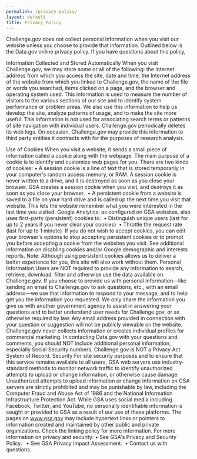 ```yaml
---
permalink: /privacy-policy/
layout: default
title: Privacy Policy
---
```



Challenge.gov does not collect personal information when you visit our website unless you choose to provide that information. Outlined below is the Data.gov online privacy policy. If you have questions about this policy, 

Information Collected and Stored Automatically
When you visit Challenge.gov, we may store some or all of the following: the Internet address from which you access the site, date and time, the Internet address of the website from which you linked to Challenge.gov, the name of the file or words you searched, items clicked on a page, and the browser and operating system used.
This information is used to measure the number of visitors to the various sections of our site and to identify system performance or problem areas. We also use this information to help us develop the site, analyze patterns of usage, and to make the site more useful. This information is not used for associating search terms or patterns of site navigation with individual users. Challenge.gov periodically deletes its web logs. On occasion, Challenge.gov may provide this information to third party entities it contracts with for the purposes of research analysis.

Use of Cookies
When you visit a website, it sends a small piece of information called a cookie along with the webpage. The main purpose of a cookie is to identify and customize web pages for you. 
There are two kinds of cookies:
    •	A session cookie is a line of text that is stored temporarily in your computer's random access memory, or RAM. A session cookie is never written to a drive, and it is destroyed as soon as you close your browser. GSA creates a session cookie when you visit, and destroys it as soon as you close your browser. 
    •	A persistent cookie from a website is saved to a file on your hard drive and is called up the next time you visit that website. This lets the website remember what you were interested in the last time you visited. Google Analytics, as configured on GSA websites, also uses first-party (persistent) cookies to: 
    •	Distinguish unique users (last for up to 2 years if you never clear your cookies) 
    •	Throttle the request rate (last for up to 1 minute) 
If you do not wish to accept cookies, you can edit your browser's options to stop accepting persistent cookies or to prompt you before accepting a cookie from the websites you visit. See additional information on disabling cookies and/or Google demographic and interests reports.
Note: Although using persistent cookies allows us to deliver a better experience for you, this site will also work without them.
Personal Information
Users are NOT required to provide any information to search, retrieve, download, filter and otherwise use the data available on Challenge.gov. If you choose to provide us with personal information—like sending an email to Challenge.gov to ask questions, etc., with an email address—we use that information to respond to your message, and to help get you the information you requested. We only share the information you give us with another government agency to assist in answering your questions and to better understand user needs for Challenge.gov, or as otherwise required by law. Any email address provided in connection with your question or suggestion will not be publicly viewable on the website. Challenge.gov never collects information or creates individual profiles for commercial marketing.
In contacting Data.gov with your questions and comments, you should NOT include additional personal information, especially Social Security numbers.
Challenge.gov is NOT a Privacy Act System of Record. 
Security
For site security purposes and to ensure that this service remains available to all users, GSA web servers use industry-standard methods to monitor network traffic to identify unauthorized attempts to upload or change information, or otherwise cause damage. 
Unauthorized attempts to upload information or change information on GSA servers are strictly prohibited and may be punishable by law, including the Computer Fraud and Abuse Act of 1986 and the National Information Infrastructure Protection Act.
While GSA uses social media including Facebook, Twitter, and YouTube, no personally identifiable information is sought or provided to GSA as a result of our use of these platforms. 
The pages on www.gsa.gov may include hypertext links or pointers to information created and maintained by other public and private organizations. Check the linking policy for more information.
For more information on privacy and security:
    •	See GSA's Privacy and Security Policy.  
    •	See GSA Privacy Impact Assessment. 
    •	Contact us with questions. 
